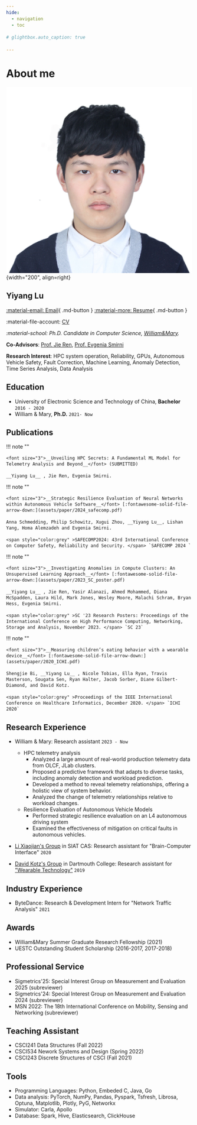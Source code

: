 ```yaml
---
hide:
  - navigation
  - toc

# glightbox.auto_caption: true

---
```


# About me

![portrait](assets/me.jpg){width="200", align=right}
## Yiyang Lu
<!-- ![portrait](assets/me.jpg){width="200px",align=left }  -->
<!-- <img width="15%" style="float: right;"  src="assets/me.jpg"/> -->

[:material-email: Email](mailto:ylu21@wm.edu "ylu21 AT wm.edu"){ .md-button } [:material-more: Resume](assets/paper/cv.pdf){ .md-button }  


:material-file-account: [CV](assets/paper/cv.pdf)

*:material-school: Ph.D. Candidate in Computer Science, [William&Mary](https://www.wm.edu/as/computerscience/).*

**Co-Advisors**: [Prof. Jie Ren](https://jren73.github.io/), [Prof. Evgenia Smirni](https://www.cs.wm.edu/~esmirni/)

**Research Interest**: HPC system operation, Reliability, GPUs, Autonomous Vehicle Safety, Fault Correction, Machine Learning, Anomaly Detection, Time Series Analysis, Data Analysis

<!-- [:material-email: Email](mailto:ylu21@wm.edu "ylu21 AT wm.edu"){ .md-button } [:simple-googlescholar: Google Scholar](https://scholar.google.com/citations?hl=en&user=tmrnmuUAAAAJ){ .md-button }   -->
<!-- [:material-more: Resume](https://scholar.google.com/citations?hl=en&user=tmrnmuUAAAAJ){ .md-button } -->


## Education
- University of Electronic Science and Technology of China, **Bachelor** `2016 - 2020`
- William & Mary, **Ph.D.** `2021- Now`

## Publications

!!! note ""

    <font size="3">__Unveiling HPC Secrets: A Fundamental ML Model for Telemetry Analysis and Beyond__</font> (SUBMITTED)

    __Yiyang Lu__ , Jie Ren, Evgenia Smirni. 

!!! note ""

    <font size="3">__Strategic Resilience Evaluation of Neural Networks within Autonomous Vehicle Software__</font> [:fontawesome-solid-file-arrow-down:](assets/paper/2024_safecomp.pdf)

    Anna Schmedding, Philip Schowitz, Xugui Zhou, __Yiyang Lu__, Lishan Yang, Homa Alemzadeh and Evgenia Smirni. 

    <span style="color:grey" >SAFECOMP2024: 43rd International Conference on Computer Safety, Reliability and Security. </span> `SAFECOMP 2024 `

!!! note ""

    <font size="3">__Investigating Anomalies in Compute Clusters: An Unsupervised Learning Approach__</font> [:fontawesome-solid-file-arrow-down:](assets/paper/2023_SC_poster.pdf)

    __Yiyang Lu__ , Jie Ren, Yasir Alanazi, Ahmed Mohammed, Diana McSpadden, Laura Hild, Mark Jones, Wesley Moore, Malachi Schram, Bryan Hess, Evgenia Smirni. 

    <span style="color:grey" >SC '23 Research Posters: Proceedings of the International Conference on High Performance Computing, Networking, Storage and Analysis, November 2023. </span> `SC 23`

!!! note ""

    <font size="3">__Measuring children’s eating behavior with a wearable device__</font> [:fontawesome-solid-file-arrow-down:](assets/paper/2020_ICHI.pdf)

    Shengjie Bi, __Yiyang Lu__ , Nicole Tobias, Ella Ryan, Travis Masterson, Sougata Sen, Ryan Halter, Jacob Sorber, Diane Gilbert-Diamond, and David Kotz. 

    <span style="color:grey" >Proceedings of the IEEE International Conference on Healthcare Informatics, December 2020. </span> `ICHI 2020`

## Research Experience

- William & Mary: Research assistant  `2023 - Now`
    - HPC telemetry analysis
        - Analyzed a large amount of real-world production telemetry data from OLCF, JLab clusters.
        - Proposed a predictive framework that adapts to diverse tasks, including anomaly detection and workload prediction.
        - Developed a method to reveal telemetry relationships, offering a holistic view of system behavior.
        - Analyzed the change of telemetry relationships relative to workload changes.
    - Resilience Evaluation of Autonomous Vehicle Models
        - Performed strategic resilience evaluation on an L4 autonomous driving system
        - Examined the effectiveness of mitigation on critical faults in autonomous vehicles.

- [Li Xiaojian's Group](http://bcbdi.siat.ac.cn/index.php/member/showMember/nid/13.shtml) in SIAT CAS: Research assistant for "Brain-Computer Interface" `2020`
- [David Kotz's Group](https://www.cs.dartmouth.edu/~dfk/) in Dartmouth College: Research assistant for ["Wearable Technology"](https://auracle-project.org/) `2019`

## Industry Experience

- ByteDance: Research & Development Intern for "Network Traffic Analysis" `2021`


## Awards
- William&Mary Summer Graduate Research Fellowship (2021)
- UESTC Outstanding Student Scholarship (2016-2017, 2017-2018)

## Professional Service
- Sigmetrics'25: Special Interest Group on Measurement and Evaluation 2025 (subreviewer)
- Sigmetrics'24: Special Interest Group on Measurement and Evaluation 2024 (subreviewer)
- MSN 2022: The 18th International Conference on Mobility, Sensing and Networking (subreviewer)

## Teaching Assistant
- CSCI241 Data Structures (Fall 2022)
- CSCI534 Nework Systems and Design (Spring 2022)
- CSCI243 Discrete Structures of CSCI (Fall 2021)

## Tools
 - Programming Languages: Python, Embeded C, Java, Go
 - Data analysis: PyTorch, NumPy, Pandas, Pyspark, Tsfresh, Librosa, Optuna, Matplotlib, Plotly, PyG, Networkx
 - Simulator: Carla, Apollo
 - Database: Spark, Hive, Elasticsearch, ClickHouse